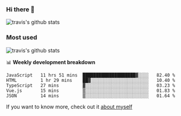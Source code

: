### Hi there 👋

<!--
**HondryTravis/HondryTravis** is a ✨ _special_ ✨ repository because its `README.md` (this file) appears on your GitHub profile.

Here are some ideas to get you started:

- 🔭 I’m currently working on ...
- 🌱 I’m currently learning ...
- 👯 I’m looking to collaborate on ...
- 🤔 I’m looking for help with ...
- 💬 Ask me about ...
- 📫 How to reach me: ...
- 😄 Pronouns: ...
- ⚡ Fun fact: ...
-->

![travis's github stats](https://github-readme-stats.vercel.app/api?username=HondryTravis&hide=stars)
### Most used
![travis's github stats](https://github-readme-stats.anuraghazra1.vercel.app/api/top-langs/?username=HondryTravis&layout=compact&hide_title=true)

📊 **Weekly development breakdown**

<!--START_SECTION:waka-->
```text
JavaScript   11 hrs 51 mins  ████████████████████▓░░░░   82.40 % 
HTML         1 hr 29 mins    ██▓░░░░░░░░░░░░░░░░░░░░░░   10.40 % 
TypeScript   27 mins         ▓░░░░░░░░░░░░░░░░░░░░░░░░   03.23 % 
Vue.js       15 mins         ▒░░░░░░░░░░░░░░░░░░░░░░░░   01.83 % 
JSON         14 mins         ▒░░░░░░░░░░░░░░░░░░░░░░░░   01.64 % 
```
<!--END_SECTION:waka-->

If you want to know more, check out it [about myself](https://hondrytravis.github.io/)
